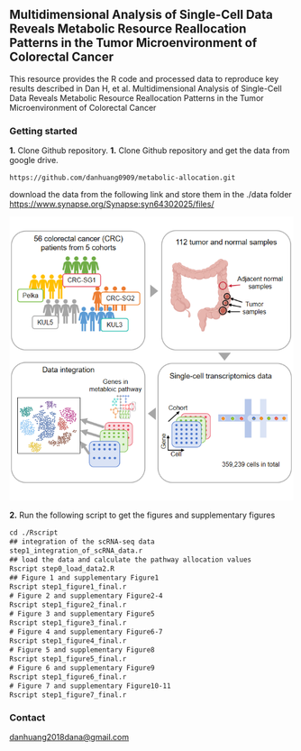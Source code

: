 Multidimensional Analysis of Single-Cell Data Reveals Metabolic Resource Reallocation Patterns in the Tumor Microenvironment of Colorectal Cancer
---------------------------------------------------------------------------------------
This resource provides the R code and processed data to reproduce key results described in Dan H, et al. Multidimensional Analysis of Single-Cell Data Reveals Metabolic Resource Reallocation Patterns in the Tumor Microenvironment of Colorectal Cancer

### Getting started
**1.** Clone Github repository. 
**1.** Clone Github repository and get the data from google drive. 
```
https://github.com/danhuang0909/metabolic-allocation.git
```
download the data from the  following link and store them in the ./data folder
https://www.synapse.org/Synapse:syn64302025/files/


![GitHub图像](/figures/figure1a.tif)


**2.** Run the following script to get the figures and supplementary figures
```
cd ./Rscript
## integration of the scRNA-seq data
step1_integration_of_scRNA_data.r
## load the data and calculate the pathway allocation values
Rscript step0_load_data2.R
## Figure 1 and supplementary Figure1
Rscript step1_figure1_final.r
# Figure 2 and supplementary Figure2-4
Rscript step1_figure2_final.r
# Figure 3 and supplementary Figure5
Rscript step1_figure3_final.r
# Figure 4 and supplementary Figure6-7
Rscript step1_figure4_final.r
# Figure 5 and supplementary Figure8
Rscript step1_figure5_final.r
# Figure 6 and supplementary Figure9
Rscript step1_figure6_final.r
# Figure 7 and supplementary Figure10-11
Rscript step1_figure7_final.r
```
### Contact
danhuang2018dana@gmail.com
